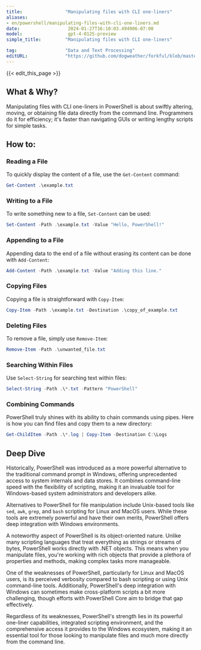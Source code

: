 ```yaml
---
title:                "Manipulating files with CLI one-liners"
aliases:
- en/powershell/manipulating-files-with-cli-one-liners.md
date:                  2024-01-27T16:10:03.494906-07:00
model:                 gpt-4-0125-preview
simple_title:         "Manipulating files with CLI one-liners"

tag:                  "Data and Text Processing"
editURL:              "https://github.com/dogweather/forkful/blob/master/content/en/powershell/manipulating-files-with-cli-one-liners.md"
---
```


{{< edit_this_page >}}

## What & Why?

Manipulating files with CLI one-liners in PowerShell is about swiftly altering, moving, or obtaining file data directly from the command line. Programmers do it for efficiency; it's faster than navigating GUIs or writing lengthy scripts for simple tasks.

## How to:

### Reading a File
To quickly display the content of a file, use the `Get-Content` command:
```PowerShell
Get-Content .\example.txt
```

### Writing to a File
To write something new to a file, `Set-Content` can be used:
```PowerShell
Set-Content -Path .\example.txt -Value "Hello, PowerShell!"
```

### Appending to a File
Appending data to the end of a file without erasing its content can be done with `Add-Content`:
```PowerShell
Add-Content -Path .\example.txt -Value "Adding this line."
```

### Copying Files
Copying a file is straightforward with `Copy-Item`:
```PowerShell
Copy-Item -Path .\example.txt -Destination .\copy_of_example.txt
```

### Deleting Files
To remove a file, simply use `Remove-Item`:
```PowerShell
Remove-Item -Path .\unwanted_file.txt
```

### Searching Within Files
Use `Select-String` for searching text within files:
```PowerShell
Select-String -Path .\*.txt -Pattern "PowerShell"
```

### Combining Commands
PowerShell truly shines with its ability to chain commands using pipes. Here is how you can find files and copy them to a new directory:
```PowerShell
Get-ChildItem -Path .\*.log | Copy-Item -Destination C:\Logs
```

## Deep Dive

Historically, PowerShell was introduced as a more powerful alternative to the traditional command prompt in Windows, offering unprecedented access to system internals and data stores. It combines command-line speed with the flexibility of scripting, making it an invaluable tool for Windows-based system administrators and developers alike.

Alternatives to PowerShell for file manipulation include Unix-based tools like `sed`, `awk`, `grep`, and `bash` scripting for Linux and MacOS users. While these tools are extremely powerful and have their own merits, PowerShell offers deep integration with Windows environments.

A noteworthy aspect of PowerShell is its object-oriented nature. Unlike many scripting languages that treat everything as strings or streams of bytes, PowerShell works directly with .NET objects. This means when you manipulate files, you're working with rich objects that provide a plethora of properties and methods, making complex tasks more manageable.

One of the weaknesses of PowerShell, particularly for Linux and MacOS users, is its perceived verbosity compared to bash scripting or using Unix command-line tools. Additionally, PowerShell's deep integration with Windows can sometimes make cross-platform scripts a bit more challenging, though efforts with PowerShell Core aim to bridge that gap effectively.

Regardless of its weaknesses, PowerShell's strength lies in its powerful one-liner capabilities, integrated scripting environment, and the comprehensive access it provides to the Windows ecosystem, making it an essential tool for those looking to manipulate files and much more directly from the command line.
